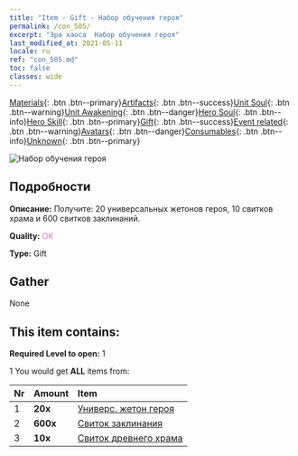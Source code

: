 ```yaml
---
title: "Item - Gift - Набор обучения героя"
permalink: /con_505/
excerpt: "Эра хаоса  Набор обучения героя"
last_modified_at: 2021-05-11
locale: ru
ref: "con_505.md"
toc: false
classes: wide
---
```

 [Materials](/ItemsRU/){: .btn .btn--primary}[Artifacts](/ItemsRU/Artifacts/){: .btn .btn--success}[Unit Soul](/ItemsRU/UnitSoul/){: .btn .btn--warning}[Unit Awakening](/ItemsRU/UnitAwakening/){: .btn .btn--danger}[Hero Soul](/ItemsRU/HeroSoul/){: .btn .btn--info}[Hero Skill](/ItemsRU/HeroSkill/){: .btn .btn--primary}[Gift](/ItemsRU/Gift/){: .btn .btn--success}[Event related](/ItemsRU/Events/){: .btn .btn--warning}[Avatars](/ItemsRU/Avatars/){: .btn .btn--danger}[Consumables](/ItemsRU/Consumables/){: .btn .btn--info}[Unknown](/ItemsRU/Unknown/){: .btn .btn--primary}

 ![Набор обучения героя](/images/t/i_907128.png)

## Подробности
 **Описание:** Получите: 20 универсальных жетонов героя, 10 свитков храма и 600 свитков заклинаний.

 **Quality:** <span style="color: #DA70D6">OK</span>

 **Type:** Gift

## Gather

  None

## This item contains:

 **Required Level to open:** 1

 1 You would get **ALL** items  from:

  | Nr | Amount |     Item    |
  |:---|:-------|:------------|
  | 1 |  **20x** | [Универс. жетон героя](/ItemsRU/her_358/) |  | 
  | 2 |  **600x** | [Свиток заклинания](/ItemsRU/con_694/) |  | 
  | 3 |  **10x** | [Свиток древнего храма](/ItemsRU/con_697/) |  | 
